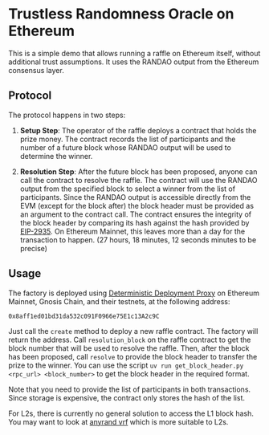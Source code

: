 # Trustless Randomness Oracle on Ethereum

This is a simple demo that allows running a raffle on Ethereum itself, without additional trust assumptions.
It uses the RANDAO output from the Ethereum consensus layer.

## Protocol

The protocol happens in two steps:

1. **Setup Step**: The operator of the raffle deploys a contract that holds the prize money.
   The contract records the list of participants and the number of a future block whose RANDAO output will be used to determine the winner.

2. **Resolution Step**: After the future block has been proposed, anyone can call the contract to resolve the raffle.
   The contract will use the RANDAO output from the specified block to select a winner from the list of participants.
   Since the RANDAO output is accessible directly from the EVM (except for the block after) the block header must be provided as an argument to the contract call. The contract ensures the integrity of the block header by comparing its hash against the hash provided by [EIP-2935]. On Ethereum Mainnet, this leaves more than a day for the transaction to happen. (27 hours, 18 minutes, 12 seconds minutes to be precise)

## Usage

The factory is deployed using [Deterministic Deployment Proxy] on Ethereum Mainnet, Gnosis Chain, and their testnets, at the following address:

```
0x8aff1ed01bd31da532c091F0966e75E1c13A2c9C
```

Just call the `create` method to deploy a new raffle contract. The factory will return the address.
Call `resolution_block` on the raffle contract to get the block number that will be used to resolve the raffle.
Then, after the block has been proposed, call `resolve` to provide the block header to transfer the prize to the winner.
You can use the script `uv run get_block_header.py <rpc_url> <block_number>` to get the block header in the required format.

Note that you need to provide the list of participants in both transactions. Since storage is expensive, the contract only stores the hash of the list.
    
For L2s, there is currently no general solution to access the L1 block hash. You may want to look at [anyrand vrf] which is more suitable to L2s.

[EIP-2935]: https://eips.ethereum.org/EIPS/eip-2935
[Deterministic Deployment Proxy]: https://github.com/Arachnid/deterministic-deployment-proxy
[anyrand vrf]: https://anyrand.com/
